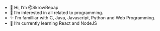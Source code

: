 - 👋 Hi, I’m @SkrowRepap
- 👀 I’m interested in all related to programming.
- ✨ I'm familliar with C, Java, Javascript, Python and Web Programming.
- 🌱 I’m currently learning React and NodeJS


<!---
SkrowRepap/SkrowRepap is a ✨ special ✨ repository because its `README.md` (this file) appears on your GitHub profile.
You can click the Preview link to take a look at your changes.
--->
